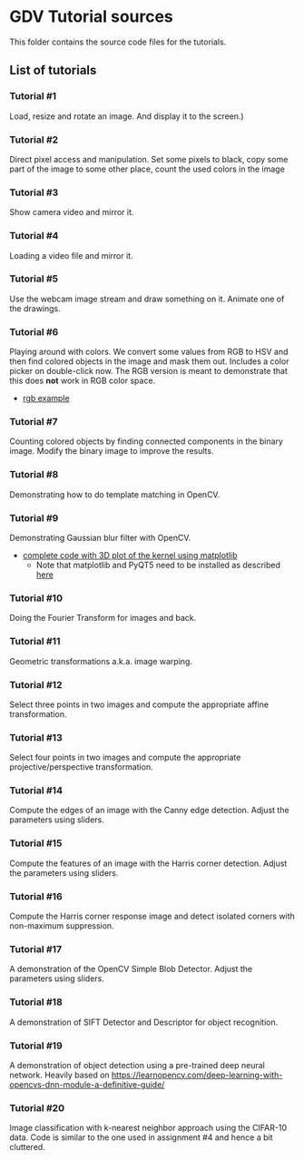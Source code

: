 # GDV Tutorial sources

This folder contains the source code files for the tutorials.

## List of tutorials

### Tutorial #1
Load, resize and rotate an image. And display it to the screen.)

### Tutorial #2
Direct pixel access and manipulation. Set some pixels to black, copy some part of the image to some other place, count the used colors in the image

### Tutorial #3
Show camera video and mirror it.

### Tutorial #4
Loading a video file and mirror it.

### Tutorial #5
Use the webcam image stream and draw something on it. Animate one of the drawings.

### Tutorial #6
Playing around with colors. We convert some values from RGB to HSV and then find colored objects in the image and mask them out. Includes a color picker on double-click now. The RGB version is meant to demonstrate that this does **not** work in RGB color space.
- [rgb example](tutorials\src\06-rgb-to-hsv.bad.py)

### Tutorial #7
Counting colored objects by finding connected components in the binary image. Modify the binary image to improve the results.

### Tutorial #8
Demonstrating how to do template matching in OpenCV. 

### Tutorial #9
Demonstrating Gaussian blur filter with OpenCV. 
- [complete code with 3D plot of the kernel using matplotlib](./GDV_tutorial_09_3Dplot.py)
  - Note that matplotlib and PyQT5 need to be installed as described [here](https://matplotlib.org/stable/users/installing.html)

### Tutorial #10
Doing the Fourier Transform for images and back.

### Tutorial #11
Geometric transformations a.k.a. image warping.

### Tutorial #12
Select three points in two images and compute the appropriate affine transformation.

### Tutorial #13
Select four points in two images and compute the appropriate projective/perspective transformation.

### Tutorial #14
Compute the edges of an image with the Canny edge detection. Adjust the parameters using sliders.

### Tutorial #15
Compute the features of an image with the Harris corner detection. Adjust the parameters using sliders.

### Tutorial #16
Compute the Harris corner response image and detect isolated corners with non-maximum suppression.

### Tutorial #17
A demonstration of the OpenCV Simple Blob Detector. Adjust the parameters using sliders.

### Tutorial #18
A demonstration of SIFT Detector and Descriptor for object recognition.

### Tutorial #19
A demonstration of object detection using a pre-trained deep neural network. Heavily based on https://learnopencv.com/deep-learning-with-opencvs-dnn-module-a-definitive-guide/

### Tutorial #20
Image classification with k-nearest neighbor approach using the CIFAR-10 data. Code is similar to the one used in assignment #4 and hence a bit cluttered.


